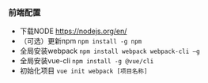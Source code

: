 ### 前端配置

- 下载NODE   https://nodejs.org/en/
- （可选）更新npm     `npm install -g npm`
- 全局安装webpack   `npm install webpack webpack-cli –g`
- 全局安装vue-cli  `npm install -g @vue/cli` 
- 初始化项目  `vue init webpack [项目名称]`

